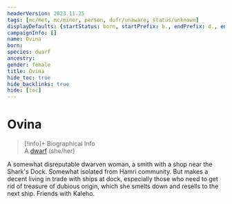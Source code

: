 ```yaml
---
headerVersion: 2023.11.25
tags: [mc/met, mc/minor, person, dufr/unaware, status/unknown]
displayDefaults: {startStatus: born, startPrefix: b., endPrefix: d., endStatus: died}
campaignInfo: []
name: Ovina
born:
species: dwarf
ancestry:
gender: female
title: Ovina
hide_toc: true
hide_backlinks: true
hide: [toc]
---
```

# Ovina
>[!info]+ Biographical Info  
> A [dwarf](<../../species/children-of-the-embodied-gods/dwarves/dwarves.md>) (she/her)

A somewhat disreputable dwarven woman, a smith with a shop near the Shark's Dock. Somewhat isolated from Hamri community. But makes a decent living in trade with ships at dock, especially those who need to get rid of treasure of dubious origin, which she smelts down and resells to the next ship. Friends with Kaleho.